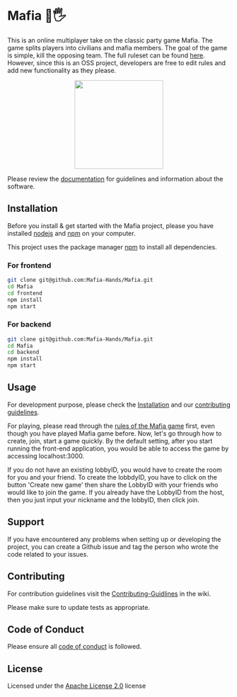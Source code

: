 # Mafia 💎🖐 

This is an online multiplayer take on the classic party game Mafia. The game splits players into civilians and mafia members. The goal of the game is simple, kill the opposing team. The full ruleset can be found [here](https://github.com/Mafia-Hands/Mafia/wiki/Game-Rules).
However, since this is an OSS project, developers are free to edit rules and add new functionality as they please.

<p align="center">
  <img src="https://cdn2.iconfinder.com/data/icons/rounded-white-basic-ui-set-3/139/Photo_Add-RoundedWhite-512.png" height=200; width=200>
</p>


Please review the [documentation](https://github.com/Mafia-Hands/Mafia/wiki) for guidelines and information about the software.

## Installation
Before you install & get started with the Mafia project, please you have installed [nodejs](https://nodejs.org/en/) and [npm](https://www.npmjs.com/) on your computer.

This project uses the package manager [npm](https://www.npmjs.com/get-npm) to install all dependencies.

### For frontend
```bash
git clone git@github.com:Mafia-Hands/Mafia.git
cd Mafia
cd frontend
npm install
npm start
```

### For backend
```bash
git clone git@github.com:Mafia-Hands/Mafia.git
cd Mafia
cd backend
npm install
npm start
```

## Usage
For development purpose, please check the [Installation](https://github.com/Mafia-Hands/Mafia#installation) and our [contributing guidelines](https://github.com/Mafia-Hands/Mafia/wiki/Contributing-Guidelines).

For playing, please read through the [rules of the Mafia game](https://github.com/Mafia-Hands/Mafia/wiki/Game-Rules) first, even though you have played Mafia game before. Now, let's go through how to create, join, start a game quickly. By the default setting, after you start running the front-end application, you would be able to access the game by accessing localhost:3000.

If you do not have an existing lobbyID, you would have to create the room for you and your friend. To create the lobbdyID, you have to click on the button 'Create new game' then share the LobbyID with your friends who would like to join the game. If you already have the LobbyID from the host, then you just input your nickname and the lobbyID, then click join.

## Support
If you have encountered any problems when setting up or developing the project, you can create a Github issue and tag the person who wrote the code related to your issues.

## Contributing

For contribution guidelines visit the [Contributing-Guidlines](https://github.com/Mafia-Hands/Mafia/wiki/Contributing-Guidelines) in the wiki. 

Please make sure to update tests as appropriate.

## Code of Conduct
Please ensure all [code of conduct](https://github.com/Mafia-Hands/Mafia/wiki/Code-of-Conduct) is followed.

## License
Licensed under the [Apache License 2.0](LICENSE.md) license
